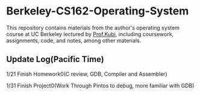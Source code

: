 # Berkeley-CS162-Operating-System
This repository contains materials from the author's operating system course at UC Berkeley lectured by [Prof.Kubi](https://www2.eecs.berkeley.edu/Faculty/Homepages/kubiatowicz.html), including coursework, assignments, code, and notes, among other materials.

## Update Log(Pacific Time)

1/21 Finish Homework0(C review, GDB, Compiler and Assembler)

1/31 Finish Project0(Work Through Pintos to debug, more familiar with GDB)
